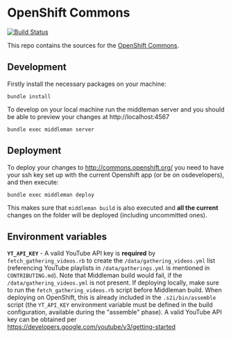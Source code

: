 # OpenShift Commons

[![Build Status](https://travis-ci.org/openshift/commons.openshift.org.svg?branch=master)](https://travis-ci.org/openshift/commons.openshift.org)

This repo contains the sources for the [OpenShift Commons](https://commons.openshift.org/).

## Development

Firstly install the necessary packages on your machine:

    bundle install

To develop on your local machine run the middleman server and you
should be able to preview your changes at http://localhost:4567

    bundle exec middleman server

## Deployment

To deploy your changes to http://commons.openshift.org/ you need to have your
ssh key set up with the current Openshift app (or be on osdevelopers), and then execute:

    bundle exec middleman deploy

This makes sure that `middleman build` is also executed and **all the current** changes on the folder will be deployed (including uncommitted ones).


## Environment variables

**`YT_API_KEY`** - A valid YouTube API key is **required** by `fetch_gathering_videos.rb` to create the `/data/gathering_videos.yml` list (referencing YouTube playlists in `/data/gatherings.yml` is mentioned in `CONTRIBUTING.md`). Note that Middleman build would fail, if the `/data/gathering_videos.yml` is not present. If deploying locally, make sure to run the `fetch_gathering_videos.rb` script before Middleman build. When deploying on OpenShift, this is already included in the `.s2i/bin/assemble` script (the `YT_API_KEY` environment variable must be defined in the build configuration, available during the "assemble" phase).
A valid YouTube API key can be obtained per https://developers.google.com/youtube/v3/getting-started